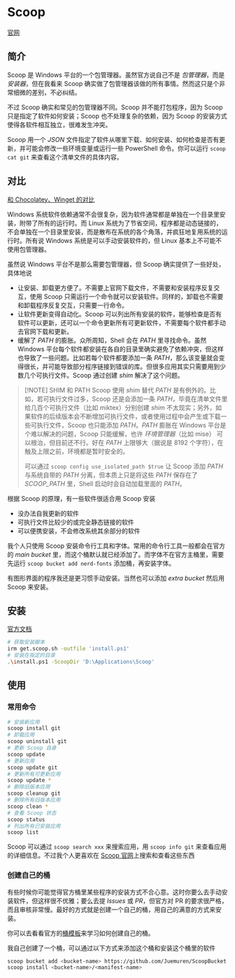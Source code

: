 # Scoop

[官网](https://scoop.sh/)

## 简介

Scoop 是 Windows 平台的一个包管理器。虽然官方说自己不是 *包管理器*，而是 *安装器*，但在我看来 Scoop 确实做了包管理器该做的所有事情。然而这只是个非常细微的差别，不必纠结。

不过 Scoop 确实和常见的包管理器不同。Scoop 并不能打包程序，因为 Scoop 只是指定了软件如何安装；Scoop 也不处理复杂的依赖，因为 Scoop 的安装方式使得各软件相互独立，很难发生冲突。

Scoop 用一个 *JSON* 文件指定了软件从哪里下载、如何安装、如何检查是否有更新，并可能会修改一些环境变量或运行一些 PowerShell 命令。你可以运行 `scoop cat git` 来查看这个清单文件的具体内容。

## 对比

[和 Chocolatey、Winget 的对比](https://github.com/ScoopInstaller/Scoop/wiki/Chocolatey-and-Winget-Comparison)

Windows 系统软件依赖通常不会很复杂，因为软件通常都是单独在一个目录里安装，附带了所有的运行时。而 Linux 系统为了节省空间，程序都是动态链接的，不会单独在一个目录里安装，而是散布在系统的各个角落，并疯狂地复用系统的运行时。所有说 Windows 系统是可以手动安装软件的，但 Linux 基本上不可能不使用包管理器。

虽然说 Windows 平台不是那么需要包管理器，但 Scoop 确实提供了一些好处，具体地说

- 让安装、卸载更方便了。不需要上官网下载文件，不需要和安装程序反复交互，使用 Scoop 只需运行一个命令就可以安装软件。同样的，卸载也不需要和卸载程序反复交互，只需要一行命令。
- 让软件更新变得自动化。Scoop 可以列出所有安装的软件，能够检查是否有软件可以更新，还可以一个命令更新所有可更新软件，不需要每个软件都手动去官网下载和更新。
- 缓解了 *PATH* 的膨胀。众所周知，Shell 会在 *PATH* 里寻找命令。虽然 Windows 平台每个软件都安装在各自的目录里确实避免了依赖冲突，但这样也导致了一些问题。比如若每个软件都要添加一条 *PATH*，那么该变量就会变得很长，并可能导致部分程序链接到错误的库。但很多应用其实只需要用到少数几个可执行文件。Scoop 通过创建 *shim* 解决了这个问题。

> [!NOTE] SHIM 和 PATH
> Scoop 使用 *shim* 替代 *PATH* 是有例外的。比如，若可执行文件过多，Scoop 还是会添加一条 *PATH*，毕竟在清单文件里给几百个可执行文件（比如 miktex）分别创建 *shim* 不太现实；另外，如果软件的后续版本会不断增加可执行文件，或者使用过程中会产生或下载一些可执行文件，Scoop 也只能添加 *PATH*。*PATH* 膨胀在 Windows 平台是个难以解决的问题，Scoop 只能缓解，也许 *环境管理器*（比如 mise） 可以根治，但目前还不行。好在 *PATH* 上限够大（据说是 8192 个字符），在触及上限之前，环境都是暂时安全的。
>
> 可以通过 `scoop config use_isolated_path $true` 让 Scoop 添加 *PATH* 与系统自带的 *PATH* 分离，但本质上只是将这些 *PATH* 保存在了 *SCOOP_PATH* 里，Shell 启动时会自动加载里面的 *PATH*。

根据 Scoop 的原理，有一些软件很适合用 Scoop 安装

- 没办法自我更新的软件
- 可执行文件比较少的或完全静态链接的软件
- 可以便携安装，不会修改系统其余部分的软件

我个人只使用 Scoop 安装命令行工具和字体。常用的命令行工具一般都会在官方的 *main bucket* 里，而这个桶默认就已经添加了。而字体不在官方主桶里，需要先运行 `scoop bucket add nerd-fonts` 添加桶，再安装字体。

有图形界面的程序我还是更习惯手动安装。当然也可以添加 *extra bucket* 然后用 Scoop 来安装。

## 安装

[官方文档](https://github.com/ScoopInstaller/Install#readme)

```sh
# 获取安装脚本
irm get.scoop.sh -outfile 'install.ps1'
# 安装在指定的目录
.\install.ps1 -ScoopDir 'D:\Applications\Scoop'
```

## 使用

### 常用命令

```sh
# 安装新应用
scoop install git
# 卸载应用
scoop uninstall git
# 更新 Scoop 自身
scoop update
# 更新应用
scoop update git
# 更新所有可更新应用
scoop update *
# 删除旧版本应用
scoop cleanup git
# 删除所有旧版本应用
scoop clean *
# 查看 Scoop 状态
scoop status
# 列出所有已安装应用
scoop list
```

Scoop 可以通过 `scoop search xxx` 来搜索应用，用 `scoop info git` 来查看应用的详细信息。不过我个人更喜欢在 [Scoop 官网](https://scoop.sh/#/apps)上搜索和查看这些东西

### 创建自己的桶

有些时候你可能觉得官方桶里某些程序的安装方式不合心意。这时你要么去手动安装软件，但这样很不优雅；要么去提 *Issues* 或 *PR*，但官方对 PR 的要求很严格，而且审核非常慢。最好的方式就是创建一个自己的桶，用自己的满意的方式来安装。

你可以去看看官方的[桶模板](https://github.com/ScoopInstaller/BucketTemplate)来学习如何创建自己的桶。

我自己创建了一个桶，可以通过以下方式来添加这个桶和安装这个桶里的软件

```sh
scoop bucket add <bucket-name> https://github.com/Juemuren/ScoopBucket
scoop install <bucket-name>/<manifest-name>
```
